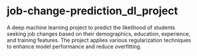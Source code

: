 # job-change-prediction_dl_project
A deep machine learning project to predict the likelihood of students seeking job changes based on their demographics, education, experience, and training features. The project applies various regularization techniques to enhance model performance and reduce overfitting.
